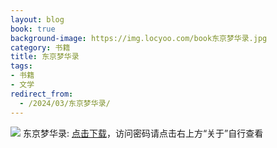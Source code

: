 ```yaml
---
layout: blog
book: true
background-image: https://img.locyoo.com/book东京梦华录.jpg
category: 书籍
title: 东京梦华录
tags:
- 书籍
- 文学
redirect_from:
  - /2024/03/东京梦华录/
---
```

![](https://img.locyoo.com/book东京梦华录.jpg)
东京梦华录: <a name = "ref1" href="https://url18.ctfile.com/f/50983618-1226041474-2a361a?p=3619">点击下载</a>，访问密码请点击右上方“关于”自行查看